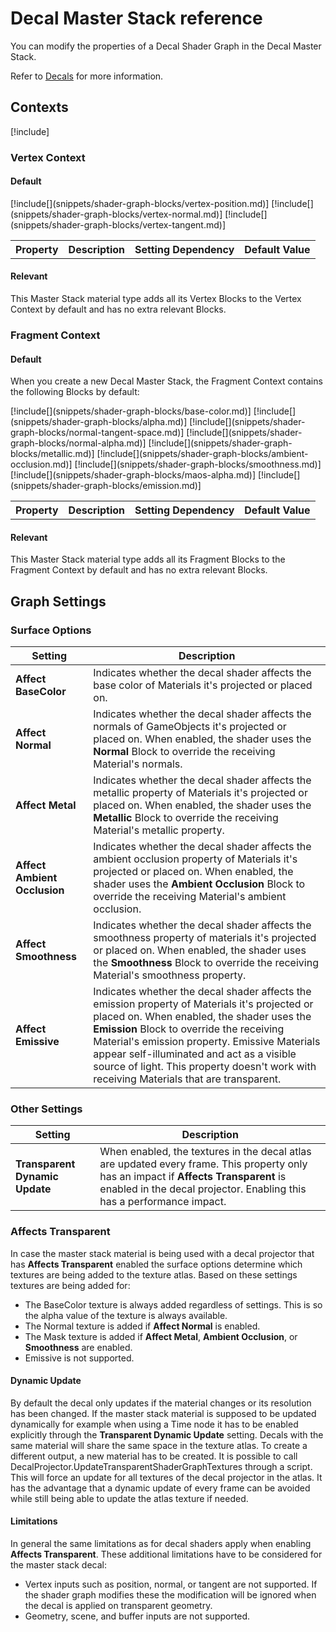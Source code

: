 # Decal Master Stack reference

You can modify the properties of a Decal Shader Graph in the Decal Master Stack.

Refer to [Decals](decals.md) for more information.

## Contexts

[!include[](snippets/master-stacks-contexts-intro.md)]

### Vertex Context

#### Default

<table>
<tr>
<th>Property</th>
<th>Description</th>
<th>Setting Dependency</th>
<th>Default Value</th>
</tr>
[!include[](snippets/shader-graph-blocks/vertex-position.md)]
[!include[](snippets/shader-graph-blocks/vertex-normal.md)]
[!include[](snippets/shader-graph-blocks/vertex-tangent.md)]
</table>

#### Relevant

This Master Stack material type adds all its Vertex Blocks to the Vertex Context by default and has no extra relevant Blocks.

### Fragment Context

#### Default

When you create a new Decal Master Stack, the Fragment Context contains the following Blocks by default:

<table>
<tr>
<th>Property</th>
<th>Description</th>
<th>Setting Dependency</th>
<th>Default Value</th>
</tr>
[!include[](snippets/shader-graph-blocks/base-color.md)]
[!include[](snippets/shader-graph-blocks/alpha.md)]
[!include[](snippets/shader-graph-blocks/normal-tangent-space.md)]
[!include[](snippets/shader-graph-blocks/normal-alpha.md)]
[!include[](snippets/shader-graph-blocks/metallic.md)]
[!include[](snippets/shader-graph-blocks/ambient-occlusion.md)]
[!include[](snippets/shader-graph-blocks/smoothness.md)]
[!include[](snippets/shader-graph-blocks/maos-alpha.md)]
[!include[](snippets/shader-graph-blocks/emission.md)]
</table>

#### Relevant

This Master Stack material type adds all its Fragment Blocks to the Fragment Context by default and has no extra relevant Blocks.

## Graph Settings

### Surface Options

| **Setting**                  | **Description**                                              |
| ---------------------------- | ------------------------------------------------------------ |
| **Affect BaseColor**         | Indicates whether the decal shader affects the base color of Materials it's projected or placed on. |
| **Affect Normal**            | Indicates whether the decal shader affects the normals of GameObjects it's projected or placed on. When enabled, the shader uses the **Normal** Block to override the receiving Material's normals. |
| **Affect Metal**             | Indicates whether the decal shader affects the metallic property of Materials it's projected or placed on. When enabled, the shader uses the **Metallic** Block to override the receiving Material's metallic property. |
| **Affect Ambient Occlusion** | Indicates whether the decal shader affects the ambient occlusion property of Materials it's projected or placed on. When enabled, the shader uses the **Ambient Occlusion** Block to override the receiving Material's ambient occlusion. |
| **Affect Smoothness**        | Indicates whether the decal shader affects the smoothness property of materials it's projected or placed on. When enabled, the shader uses the **Smoothness** Block to override the receiving Material's smoothness property. |
| **Affect Emissive**          | Indicates whether the decal shader affects the emission property of Materials it's projected or placed on. When enabled, the shader uses the **Emission** Block to override the receiving Material's emission property. Emissive Materials appear self-illuminated and act as a visible source of light. This property doesn't work with receiving Materials that are transparent. |

### Other Settings
| **Setting**                       | **Description**                                              |
| --------------------------------- | ------------------------------------------------------------ |
| **Transparent Dynamic Update**    | When enabled, the textures in the decal atlas are updated every frame. This property only has an impact if **Affects Transparent** is enabled in the decal projector. Enabling this has a performance impact. |

### Affects Transparent

In case the master stack material is being used with a decal projector that has **Affects Transparent** enabled the surface options determine which textures are being added to the texture atlas. Based on these settings textures are being added for:

- The BaseColor texture is always added regardless of settings. This is so the alpha value of the texture is always available.
- The Normal texture is added if **Affect Normal** is enabled.
- The Mask texture is added if **Affect Metal**, **Ambient Occlusion**, or **Smoothness** are enabled.
- Emissive is not supported.

#### Dynamic Update

By default the decal only updates if the material changes or its resolution has been changed. If the master stack material is supposed to be updated dynamically for example when using a Time node it has to be enabled explicitly through the **Transparent Dynamic Update** setting.
Decals with the same material will share the same space in the texture atlas. To create a different output, a new material has to be created.
It is possible to call DecalProjector.UpdateTransparentShaderGraphTextures through a script. This will force an update for all textures of the decal projector in the atlas. It has the advantage that a dynamic update of every frame can be avoided while still being able to update the atlas texture if needed.

#### Limitations

In general the same limitations as for decal shaders apply when enabling **Affects Transparent**. These additional limitations have to be considered for the master stack decal:

- Vertex inputs such as position, normal, or tangent are not supported. If the shader graph modifies these the modification will be ignored when the decal is applied on transparent geometry.
- Geometry, scene, and buffer inputs are not supported.
